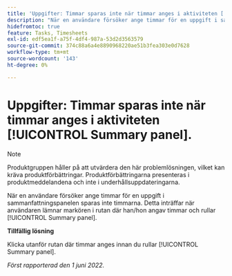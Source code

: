```yaml
---
title: 'Uppgifter: Timmar sparas inte när timmar anges i aktiviteten [!UICONTROL Summary panel]'
description: "När en användare försöker ange timmar för en uppgift i sammanfattningspanelen sparas inte timmarna. Detta inträffar när användaren lämnar markören i rutan där han/hon angav timmar och rullar [!UICONTROL Summary panel].   "
hidefromtoc: true
feature: Tasks, Timesheets
exl-id: edf5ea1f-a75f-4df4-987a-53d2d3563579
source-git-commit: 374c88a6a4e8890968220ae51b3fea303e0d7628
workflow-type: tm+mt
source-wordcount: '143'
ht-degree: 0%

---
```


# Uppgifter: Timmar sparas inte när timmar anges i aktiviteten [!UICONTROL Summary panel].

<!--Converted to story-->

>[!NOTE]
>
>Produktgruppen håller på att utvärdera den här problemlösningen, vilket kan kräva produktförbättringar. Produktförbättringarna presenteras i produktmeddelandena och inte i underhållsuppdateringarna.

När en användare försöker ange timmar för en uppgift i sammanfattningspanelen sparas inte timmarna. Detta inträffar när användaren lämnar markören i rutan där han/hon angav timmar och rullar [!UICONTROL Summary panel].

**Tillfällig lösning**

Klicka utanför rutan där timmar anges innan du rullar [!UICONTROL Summary panel].

_Först rapporterad den 1 juni 2022._
